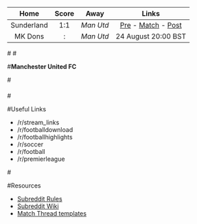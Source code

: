 Home |    Score | Away | Links
 :-: | :---: | :-: | :-:
Sunderland | 1:1  | *Man Utd*| [Pre](http://www.reddit.com/r/reddevils/comments/2ef2k8/prematch_thread_sunderland_vs_manchester_united/) - [Match](http://www.reddit.com/r/reddevils/comments/2eg2aq/match_thread_sunderland_afc_vs_manchester_united/) - [Post](http://www.reddit.com/r/reddevils/comments/2egdi1/post_match_thread_united_vs_sunderland/)
MK Dons |  :  | *Man Utd* | 24 August 20:00 BST

#[](#potw)
#[](#caption)

#**Manchester United FC**

#[](#break)

####

#[](#break)

#Useful Links

* /r/stream_links
* /r/footballdownload
* /r/footballhighlights
* /r/soccer
* /r/football
* /r/premierleague

#[](#break)

#Resources

* [Subreddit Rules](http://www.reddit.com/r/reddevils/comments/1isixg/subreddit_rules) 
* [Subreddit Wiki](http://www.reddit.com/r/RedDevils/wiki) 
* [Match Thread templates](http://www.reddit.com/r/RedDevils/wiki/match_templates)